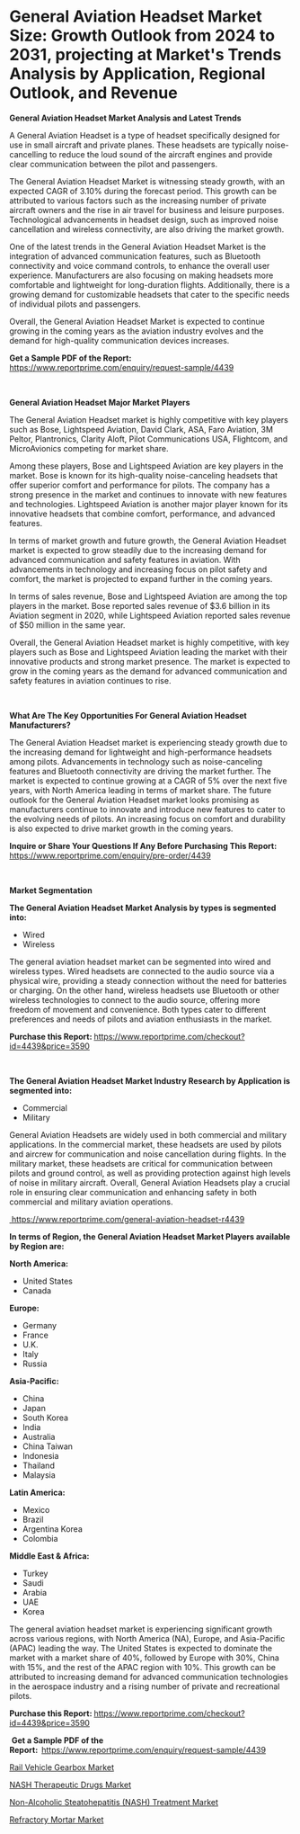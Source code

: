 <p><h1>General Aviation Headset Market Size: Growth Outlook from 2024 to 2031, projecting at Market's Trends Analysis by Application, Regional Outlook, and Revenue</h1></p><p><strong>General Aviation Headset Market Analysis and Latest Trends</strong></p>
<p><p>A General Aviation Headset is a type of headset specifically designed for use in small aircraft and private planes. These headsets are typically noise-cancelling to reduce the loud sound of the aircraft engines and provide clear communication between the pilot and passengers.</p><p>The General Aviation Headset Market is witnessing steady growth, with an expected CAGR of 3.10% during the forecast period. This growth can be attributed to various factors such as the increasing number of private aircraft owners and the rise in air travel for business and leisure purposes. Technological advancements in headset design, such as improved noise cancellation and wireless connectivity, are also driving the market growth.</p><p>One of the latest trends in the General Aviation Headset Market is the integration of advanced communication features, such as Bluetooth connectivity and voice command controls, to enhance the overall user experience. Manufacturers are also focusing on making headsets more comfortable and lightweight for long-duration flights. Additionally, there is a growing demand for customizable headsets that cater to the specific needs of individual pilots and passengers.</p><p>Overall, the General Aviation Headset Market is expected to continue growing in the coming years as the aviation industry evolves and the demand for high-quality communication devices increases.</p></p>
<p><strong>Get a Sample PDF of the Report:&nbsp;</strong> <a href="https://www.reportprime.com/enquiry/request-sample/4439">https://www.reportprime.com/enquiry/request-sample/4439</a></p>
<p>&nbsp;</p>
<p><strong>General Aviation Headset Major Market Players</strong></p>
<p><p>The General Aviation Headset market is highly competitive with key players such as Bose, Lightspeed Aviation, David Clark, ASA, Faro Aviation, 3M Peltor, Plantronics, Clarity Aloft, Pilot Communications USA, Flightcom, and MicroAvionics competing for market share.</p><p>Among these players, Bose and Lightspeed Aviation are key players in the market. Bose is known for its high-quality noise-canceling headsets that offer superior comfort and performance for pilots. The company has a strong presence in the market and continues to innovate with new features and technologies. Lightspeed Aviation is another major player known for its innovative headsets that combine comfort, performance, and advanced features.</p><p>In terms of market growth and future growth, the General Aviation Headset market is expected to grow steadily due to the increasing demand for advanced communication and safety features in aviation. With advancements in technology and increasing focus on pilot safety and comfort, the market is projected to expand further in the coming years.</p><p>In terms of sales revenue, Bose and Lightspeed Aviation are among the top players in the market. Bose reported sales revenue of $3.6 billion in its Aviation segment in 2020, while Lightspeed Aviation reported sales revenue of $50 million in the same year.</p><p>Overall, the General Aviation Headset market is highly competitive, with key players such as Bose and Lightspeed Aviation leading the market with their innovative products and strong market presence. The market is expected to grow in the coming years as the demand for advanced communication and safety features in aviation continues to rise.</p></p>
<p>&nbsp;</p>
<p><strong>What Are The Key Opportunities For General Aviation Headset Manufacturers?</strong></p>
<p><p>The General Aviation Headset market is experiencing steady growth due to the increasing demand for lightweight and high-performance headsets among pilots. Advancements in technology such as noise-canceling features and Bluetooth connectivity are driving the market further. The market is expected to continue growing at a CAGR of 5% over the next five years, with North America leading in terms of market share. The future outlook for the General Aviation Headset market looks promising as manufacturers continue to innovate and introduce new features to cater to the evolving needs of pilots. An increasing focus on comfort and durability is also expected to drive market growth in the coming years.</p></p>
<p><strong>Inquire or Share Your Questions If Any Before Purchasing This Report:</strong> <a href="https://www.reportprime.com/enquiry/pre-order/4439">https://www.reportprime.com/enquiry/pre-order/4439</a></p>
<p>&nbsp;</p>
<p><strong>Market Segmentation</strong></p>
<p><strong>The General Aviation Headset Market Analysis by types is segmented into:</strong></p>
<p><ul><li>Wired</li><li>Wireless</li></ul></p>
<p><p>The general aviation headset market can be segmented into wired and wireless types. Wired headsets are connected to the audio source via a physical wire, providing a steady connection without the need for batteries or charging. On the other hand, wireless headsets use Bluetooth or other wireless technologies to connect to the audio source, offering more freedom of movement and convenience. Both types cater to different preferences and needs of pilots and aviation enthusiasts in the market.</p></p>
<p><strong>Purchase this Report:&nbsp;</strong><a href="https://www.reportprime.com/checkout?id=4439&price=3590">https://www.reportprime.com/checkout?id=4439&price=3590</a></p>
<p>&nbsp;</p>
<p><strong>The General Aviation Headset Market Industry Research by Application is segmented into:</strong></p>
<p><ul><li>Commercial</li><li>Military</li></ul></p>
<p><p>General Aviation Headsets are widely used in both commercial and military applications. In the commercial market, these headsets are used by pilots and aircrew for communication and noise cancellation during flights. In the military market, these headsets are critical for communication between pilots and ground control, as well as providing protection against high levels of noise in military aircraft. Overall, General Aviation Headsets play a crucial role in ensuring clear communication and enhancing safety in both commercial and military aviation operations.</p></p>
<p><a href="https://www.reportprime.com/general-aviation-headset-r4439">&nbsp;https://www.reportprime.com/general-aviation-headset-r4439</a></p>
<p><strong>In terms of Region, the General Aviation Headset Market Players available by Region are:</strong></p>
<p>
    <p> <strong> North America: </strong>
        <ul>
            <li>United States</li>
            <li>Canada</li>
        </ul>
        </p> 
    <p> <strong> Europe: </strong>
        <ul>
            <li>Germany</li>
            <li>France</li>
            <li>U.K.</li>
            <li>Italy</li>
            <li>Russia</li>
        </ul>
        </p> 
    <p> <strong> Asia-Pacific: </strong>
        <ul>
            <li>China</li>
            <li>Japan</li>
            <li>South Korea</li>
            <li>India</li>
            <li>Australia</li>
            <li>China Taiwan</li>
            <li>Indonesia</li>
            <li>Thailand</li>
            <li>Malaysia</li>
        </ul>
        </p> 
    <p> <strong> Latin America: </strong>
        <ul>
            <li>Mexico</li>
            <li>Brazil</li>
            <li>Argentina Korea</li>
            <li>Colombia</li>
        </ul>
        </p> 
    <p> <strong> Middle East & Africa: </strong>
        <ul>
            <li>Turkey</li>
            <li>Saudi</li>
            <li>Arabia</li>
            <li>UAE</li>
            <li>Korea</li>
        </ul>
    </p>
    </p>
<p><p>The general aviation headset market is experiencing significant growth across various regions, with North America (NA), Europe, and Asia-Pacific (APAC) leading the way. The United States is expected to dominate the market with a market share of 40%, followed by Europe with 30%, China with 15%, and the rest of the APAC region with 10%. This growth can be attributed to increasing demand for advanced communication technologies in the aerospace industry and a rising number of private and recreational pilots.</p></p>
<p><strong>Purchase this Report: </strong><a href="https://www.reportprime.com/checkout?id=4439&price=3590">https://www.reportprime.com/checkout?id=4439&price=3590</a></p>
<p>&nbsp;<strong>Get a Sample PDF of the Report:&nbsp;&nbsp;</strong><a href="https://www.reportprime.com/enquiry/request-sample/4439">https://www.reportprime.com/enquiry/request-sample/4439</a></p>
<p><strong></strong></p>
<p><p><a href="https://medium.com/@nyahmertz1962/insights-into-the-rail-vehicle-gearbox-market-market-players-market-size-geographical-regions-c2c3857b760c">Rail Vehicle Gearbox Market</a></p><p><a href="https://issuu.com/reportprime-2/docs/nash-therapeutic-drugs-market-size-2030.pptx">NASH Therapeutic Drugs Market</a></p><p><a href="https://issuu.com/reportprime-2/docs/non-alcoholic-steatohepatitis-nash-treatment-marke">Non-Alcoholic Steatohepatitis (NASH) Treatment Market</a></p><p><a href="https://medium.com/@bryaneal908/refractory-mortar-market-size-share-trends-analysis-report-by-end-use-38015a6c0684">Refractory Mortar Market</a></p></p>